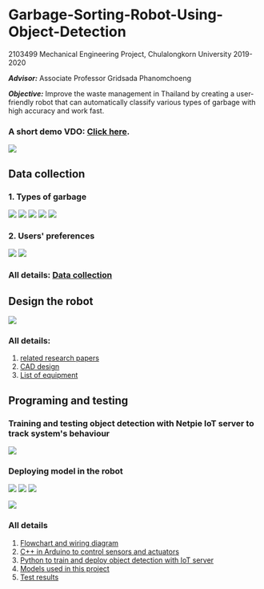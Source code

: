 # Garbage-Sorting-Robot-Using-Object-Detection
2103499 Mechanical Engineering Project, Chulalongkorn University  2019-2020

***Advisor:*** Associate Professor Gridsada Phanomchoeng

***Objective:*** Improve the waste management in Thailand by creating a user-friendly robot that can automatically classify various types of garbage with high accuracy and work fast.

### A short demo VDO: [Click here](https://www.youtube.com/watch?v=DpFVvP5Zfqo).

![](Images/gstMain2.png)


## Data collection
### 1. Types of garbage

![](Images/gstPlastic.png)
![](Images/gstPaper.png)
![](Images/gstAluminium.png)
![](Images/gstOthers.png)
![](Images/gstGarbageGraph.png)


### 2. Users' preferences

![](Images/gstUserSurvey.png)
![](Images/gstUserPref.png)

### All details: [Data collection](https://github.com/saeth40/Garbage-Sorting-Robot-Using-Object-Detection/tree/main/Survey%20data)


## Design the robot

![](Images/gstCad.png)

### All details:
1. [related research papers](https://github.com/saeth40/Garbage-Sorting-Robot-Using-Object-Detection/tree/main/Related%20research%20papers)
2. [CAD design](https://github.com/saeth40/Garbage-Sorting-Robot-Using-Object-Detection/tree/main/CAD)
3. [List of equipment](https://github.com/saeth40/Garbage-Sorting-Robot-Using-Object-Detection/tree/main/Equipment)


## Programing and testing
### Training and testing object detection with Netpie IoT server to track system's behaviour

![](Images/gstDemoNetpie.png)


### Deploying model in the robot

![](Images/gstObjPlastic.png)
![](Images/gstObjAluminium.png)
![](Images/gstObjPaper.png)

![](Images/gstObjOthers.png)

### All details
1. [Flowchart and wiring diagram](https://github.com/saeth40/Garbage-Sorting-Robot-Using-Object-Detection/tree/main/Flowchart%20and%20wiring%20diagram)
2. [C++ in Arduino to control sensors and actuators](https://github.com/saeth40/Garbage-Sorting-Robot-Using-Object-Detection/tree/main/C%20%2B%2B)
3. [Python to train and deploy object detection with IoT server]()
4. [Models used in this project](https://github.com/saeth40/Garbage-Sorting-Robot-Using-Object-Detection/tree/main/Python)
5. [Test results](https://github.com/saeth40/Garbage-Sorting-Robot-Using-Object-Detection/tree/main/Result)

